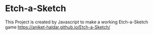 # Etch-a-Sketch
This Project is created by Javascript to make a working Etch-a-Sketch game
https://aniket-haldar.github.io/Etch-a-Sketch/
